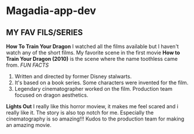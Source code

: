 # Magadia-app-dev
## MY FAV FILS/SERIES

**How To Train Your Dragon**
I watched all the films available but I haven't watch any of the short films.
My favorite scene in the first movie **How to Train Your Dragon (2010)** is the scene where the name toothless came from.
*FUN FACTS*
1. Written and directed by former Disney stalwarts.
2. It's based on a book series. Some characters were invented for the film.
3. Legendary cinematographer worked on the film. Production team focused on dragon aesthetics.

**Lights Out**
I really like this horror moview, it makes me feel scared and i really like it.
The story is also top notch for me. Especially the cinematography is so amazing!!!
Kudos to the production team for making an amazing movie.
